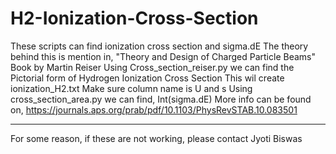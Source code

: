 # H2-Ionization-Cross-Section
These scripts can find ionization cross section and sigma.dE
The theory behind this is mention in, "Theory and Design of Charged Particle Beams" Book by Martin Reiser
Using Cross_section_reiser.py we can find the Pictorial form of Hydrogen Ionization Cross Section
                  This wil create ionization_H2.txt
                  Make sure column name is U and s
Using cross_section_area.py we can find, Int(sigma.dE)
                  More info can be found on, https://journals.aps.org/prab/pdf/10.1103/PhysRevSTAB.10.083501
                  
 ----------------------------------------------------------------------------------------------------------
 For some reason, if these are not working, please contact Jyoti Biswas
